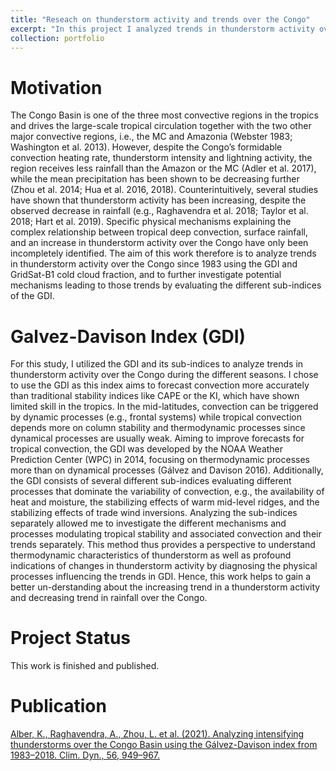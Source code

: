 ```yaml
---
title: "Reseach on thunderstorm activity and trends over the Congo"
excerpt: "In this project I analyzed trends in thunderstorm activity over the Congo Basin since 1983. To estimate thunderstorm activity, I used the Gálvez-Davison Index (GDI) which is a thermodynamic index developed at the Weather Prediction Center, aiming to forecast convection in the tropics more accurately. To calculate the GDI, I used ERA-Interim reanalysis data. I further used GridSat-B1 satellite brightness temperature where I calculated the fraction of pixels with brightness temperatures between -50°C and -70°C. This method can be used to detect cold cloud tops and to quantify thunderstorm spatial extent and intensity.  <br/><img src='/images/Schematic.pdf'>"
collection: portfolio
---
```


Motivation
====

The Congo Basin is one of the three most convective regions in the tropics and drives the large-scale tropical circulation together with the two other major convective regions, i.e., the MC and Amazonia (Webster 1983; Washington et al. 2013). However, despite the Congo’s formidable convection heating rate, thunderstorm intensity and lightning activity, the region receives less rainfall than the Amazon or the MC (Adler et al. 2017), while the mean precipitation has been shown to be decreasing further (Zhou et al. 2014; Hua et al. 2016, 2018). Counterintuitively, several studies have shown that thunderstorm activity has been increasing, despite the observed decrease in rainfall (e.g., Raghavendra et al. 2018; Taylor et al. 2018; Hart et al. 2019). Specific physical mechanisms explaining the complex relationship between tropical deep convection, surface rainfall, and an increase in thunderstorm activity over the Congo have only been incompletely identified.
The aim of this work therefore is to analyze trends in thunderstorm activity over the Congo since 1983 using the GDI and GridSat-B1 cold cloud fraction, and to further investigate potential mechanisms leading to those trends by evaluating the different sub-indices of the GDI.

Galvez-Davison Index (GDI)
====

For this study, I utilized the GDI and its sub-indices to analyze trends in thunderstorm activity over the Congo during the different seasons. I chose to use the GDI as this index aims to forecast convection more accurately than traditional stability indices like CAPE or the KI, which have shown limited skill in the tropics. In the mid-latitudes, convection can be triggered by dynamic processes (e.g., frontal systems) while tropical convection depends more on column stability and thermodynamic processes since dynamical processes are usually weak. Aiming to improve forecasts for tropical convection, the GDI was developed by the NOAA Weather Prediction Center (WPC) in 2014, focusing on thermodynamic processes more than on dynamical processes (Gálvez and Davison 2016). Additionally, the GDI consists of several different sub-indices evaluating different processes that dominate the variability of convection, e.g., the availability of heat and moisture, the stabilizing effects of warm mid-level ridges, and the stabilizing effects of trade wind inversions. Analyzing the sub-indices separately allowed me to investigate the different mechanisms and processes modulating tropical stability and associated convection and their trends separately. This method thus provides a perspective to understand thermodynamic characteristics of thunderstorm as well as profound indications of changes in thunderstorm activity by diagnosing the physical processes influencing the trends in GDI. Hence, this work helps to gain a better un-derstanding about the increasing trend in a thunderstorm activity and decreasing trend in rainfall over the Congo.

Project Status
====

This work is finished and published.

Publication
====

[Alber, K., Raghavendra, A., Zhou, L. et al. (2021). Analyzing intensifying thunderstorms over the Congo Basin using the Gálvez-Davison index from 1983–2018. Clim. Dyn., 56, 949–967.](https://kathrinalber.github.io/publication/2020-11-04-paper-title-number-1)
